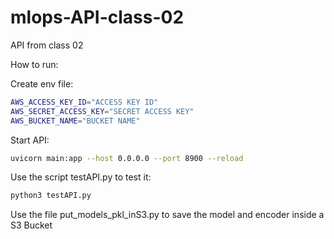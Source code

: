 # mlops-API-class-02
API from class 02 

How to run:

Create env file:
```bash
AWS_ACCESS_KEY_ID="ACCESS KEY ID"
AWS_SECRET_ACCESS_KEY="SECRET ACCESS KEY"
AWS_BUCKET_NAME="BUCKET NAME"
```

Start API:
```bash
uvicorn main:app --host 0.0.0.0 --port 8900 --reload
```

Use the script testAPI.py to test it:
```bash
python3 testAPI.py
```

Use the file put_models_pkl_inS3.py to save the model and encoder inside a S3 Bucket